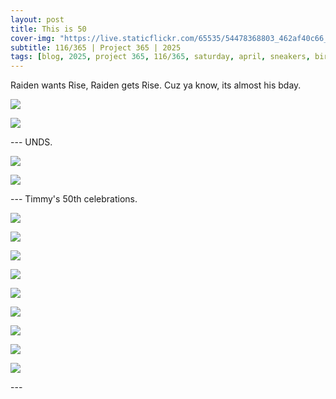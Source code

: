 ```yaml
---
layout: post
title: This is 50
cover-img: "https://live.staticflickr.com/65535/54478368803_462af40c66_h.jpg"
subtitle: 116/365 | Project 365 | 2025
tags: [blog, 2025, project 365, 116/365, saturday, april, sneakers, birthday]
---
```

<style>
  .intro-header.big-img {
    background-position:center; 
  }
</style>
Raiden wants Rise, Raiden gets Rise. Cuz ya know, its almost his bday.
<p class="post-img-wrap">
  <img src="https://live.staticflickr.com/65535/54477258277_a081e51f6e_h.jpg">
</p>
<p class="post-img-wrap">
  <img src="https://live.staticflickr.com/65535/54477258422_fc40393e6b_h.jpg">
</p>
---
UNDS.
<p class="post-img-wrap">
  <img src="https://live.staticflickr.com/65535/54477245697_1066a7295c_h.jpg">
</p>
<p class="post-img-wrap">
  <img src="https://live.staticflickr.com/65535/54478452400_f47f3847a4_h.jpg">
</p>
---
Timmy's 50th celebrations.
<p class="post-img-wrap">
  <img src="https://live.staticflickr.com/65535/54479260015_58b23e0ac4_h.jpg">
</p>
<p class="post-img-wrap">
  <img src="https://live.staticflickr.com/65535/54479107939_fb69f7f9a3_h.jpg">
</p>
<p class="post-img-wrap">
  <img src="https://live.staticflickr.com/65535/54479108059_c5142a1b50_h.jpg">
</p>
<p class="post-img-wrap">
  <img src="https://live.staticflickr.com/65535/54478908381_bc2086647c_h.jpg">
</p>
<p class="post-img-wrap">
  <img src="https://live.staticflickr.com/65535/54479260580_4a22252599_h.jpg">
</p>
<p class="post-img-wrap">
  <img src="https://live.staticflickr.com/65535/54478066942_2e0df1d962_h.jpg">
</p>
<p class="post-img-wrap">
  <img src="https://live.staticflickr.com/65535/54479110479_050230761b_h.jpg">
</p>
<p class="post-img-wrap">
  <img src="https://live.staticflickr.com/65535/54479259850_7461eee297_h.jpg">
</p>
<p class="post-img-wrap">
  <img src="https://live.staticflickr.com/65535/54478907906_c78e491c0a_h.jpg">
</p>
---
